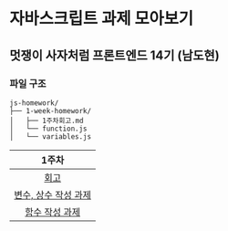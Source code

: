 # 자바스크립트 과제 모아보기

## 멋쟁이 사자처럼 프론트엔드 14기 (남도현)

### 파일 구조

```
js-homework/
├── 1-week-homework/
│   ├── 1주차회고.md
│   └── function.js
│   └── variables.js
```

|                         1주차                          |
| :----------------------------------------------------: |
|         [회고](./1-week-homework/1주차회고.md)         |
| [변수, 상수 작성 과제](./1-week-homework/variables.js) |
|    [함수 작성 과제](./1-week-homework/function.js)     |
